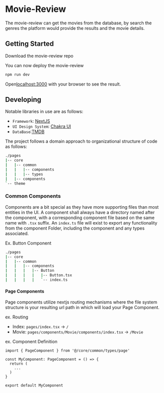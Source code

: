 # Movie-Review

The movie-review can get the movies from the database, by search the genres the platform would provide the results and the movie details.

## Getting Started

Download the movie-review repo

You can now deploy the movie-review

```bash
npm run dev
```

Open[localhost:3000](http://localhost:3000) with your browser to see the result.

## Developing

Notable libraries in use are as follows:

- `Framework`: [NextJS](https://nextjs.org/docs/basic-features/pages)
- `UI Design System`: [Chakra UI](https://chakra-ui.com/docs/principles)
- `DataBase`:[TMDB](https://www.themoviedb.org/)

The project follows a domain approach to organizational structure of code as follows:

```bash
./pages
|-- core
|   |-- common
|   |   |-- components
|   |   |-- types
|   |-- components
`-- theme
```

### Common Components

Components are a bit special as they have more supporting files than most entities in the UI. A component shall always
have a directory named after the component, with a corresponding component file based on the same name with `.tsx`
suffix. An `index.ts` file will exist to export any functionality from the component Folder, including the component and
any types associated.

Ex. Button Component

```bash
./pages
|-- core
|   |-- common
|   |   |-- components
|   |   |   |-- Button
|   |   |   |   |-- Button.tsx
|   |   |   |   `-- index.ts
```

#### Page Components

Page components utilize nextjs routing mechanisms where the file system structure is your resulting url path in which will load your Page Component.

ex. Routing

- Index: `pages/index.tsx` -> `/`
- Movie: `pages/components/Movie/components/index.tsx` -> `/Movie`

ex. Component Definition

```tsx
import { PageComponent } from '@/core/common/types/page'

const MyComponent: PageComponent = () => {
  return (
    ...
  )
}

export default MyComponent
```
